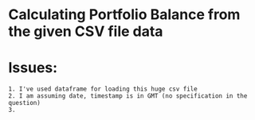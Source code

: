 # Calculating Portfolio Balance from the given CSV file data

# Issues:
    1. I've used dataframe for loading this huge csv file
    2. I am assuming date, timestamp is in GMT (no specification in the question)
    3. 
